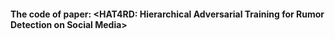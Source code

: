 #### The code of paper: <HAT4RD: Hierarchical Adversarial Training for Rumor Detection on Social Media>
